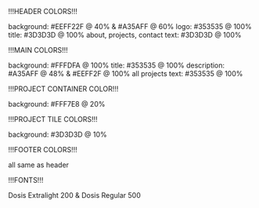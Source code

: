 ﻿!!!HEADER COLORS!!!

background: #EEFF22F @ 40% & #A35AFF @ 60%
logo: #353535 @ 100%
title: #3D3D3D @ 100%
about, projects, contact text: #3D3D3D @ 100%

!!!MAIN COLORS!!!

background:  #FFFDFA @ 100%
title: #353535 @ 100%
description: #A35AFF @ 48% & #EEFF2F @ 100%
all projects text: #353535 @ 100%

!!!PROJECT CONTAINER COLOR!!!

background: #FFF7E8 @ 20%

!!!PROJECT TILE COLORS!!!

background: #3D3D3D @ 10%

!!!FOOTER COLORS!!!

all same as header


!!!FONTS!!!

Dosis Extralight 200 & Dosis Regular 500


